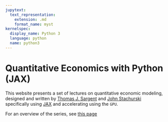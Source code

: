 ```yaml
---
jupytext:
  text_representation:
    extension: .md
    format_name: myst
kernelspec:
  display_name: Python 3
  language: python
  name: python3
---
```


# Quantitative Economics with Python (JAX)

This website presents a set of lectures on quantitative economic modeling, designed and written by
[Thomas J. Sargent](http://www.tomsargent.com/) and [John Stachurski](https://johnstachurski.net/)
specifically using [JAX](https://jax.readthedocs.io) and accelerating using the `GPU`.

For an overview of the series, see [this page](https://quantecon.org/python-lectures/)

```{tableofcontents}
```
